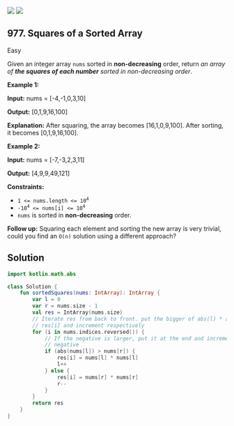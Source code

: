 [![](https://img.shields.io/github/stars/javadev/LeetCode-in-Kotlin?label=Stars&style=flat-square)](https://github.com/javadev/LeetCode-in-Kotlin)
[![](https://img.shields.io/github/forks/javadev/LeetCode-in-Kotlin?label=Fork%20me%20on%20GitHub%20&style=flat-square)](https://github.com/javadev/LeetCode-in-Kotlin/fork)

## 977\. Squares of a Sorted Array

Easy

Given an integer array `nums` sorted in **non-decreasing** order, return _an array of **the squares of each number** sorted in non-decreasing order_.

**Example 1:**

**Input:** nums = [-4,-1,0,3,10]

**Output:** [0,1,9,16,100]

**Explanation:** After squaring, the array becomes [16,1,0,9,100]. After sorting, it becomes [0,1,9,16,100].

**Example 2:**

**Input:** nums = [-7,-3,2,3,11]

**Output:** [4,9,9,49,121]

**Constraints:**

*   <code>1 <= nums.length <= 10<sup>4</sup></code>
*   <code>-10<sup>4</sup> <= nums[i] <= 10<sup>4</sup></code>
*   `nums` is sorted in **non-decreasing** order.

**Follow up:** Squaring each element and sorting the new array is very trivial, could you find an `O(n)` solution using a different approach?

## Solution

```kotlin
import kotlin.math.abs

class Solution {
    fun sortedSquares(nums: IntArray): IntArray {
        var l = 0
        var r = nums.size - 1
        val res = IntArray(nums.size)
        // Iterate res from back to front. put the bigger of abs(l) * abs(l) and abs(r) * abs(r) at
        // res[i] and increment respectively
        for (i in nums.indices.reversed()) {
            // If the negative is larger, put it at the end and increment left ptr to next lower
            // negative
            if (abs(nums[l]) > nums[r]) {
                res[i] = nums[l] * nums[l]
                l++
            } else {
                res[i] = nums[r] * nums[r]
                r--
            }
        }
        return res
    }
}
```